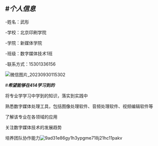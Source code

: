#***个人信息***
---
-姓名：武彤

-学校：北京印刷学院

-学院：新媒体学院

-班级：数字媒体技术1班

-联系方式：15301336156

![微信图片_20230930115302](https://github.com/jiezisui/jie-s-repository/assets/146320061/86d87339-61a8-45fc-9bcd-769ccacc1034)


#***希望能够在414学习到的***

将专业学学习中学到的知识，落实到实践中

熟悉数字媒体处理工具，包括图像处理软件、音频处理软件、视频编辑软件等

了解该专业在各领域的应用

关注数字媒体技术的发展趋势

培养团队协作能力![9ad31e86gy1h3ypgme718j21hc11pakv](https://github.com/jiezisui/jie-s-repository/assets/146320061/657ac6e5-c775-4110-9709-2a9ec508da97)








 






    
